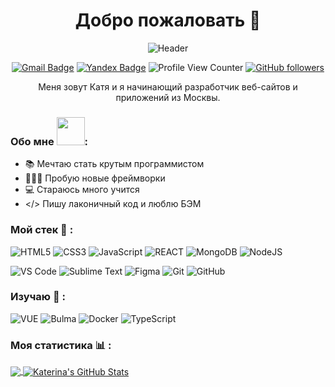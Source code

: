 <h1 align="center"> Добро пожаловать 👋</h1>
<div align="center">
  
  ![Header](https://media.giphy.com/media/LMcB8XospGZO8UQq87/giphy.gif)
</div>  

<div align="center">  

  [![Gmail Badge](https://img.shields.io/badge/-Gmail-c14438?style=flat-square&logo=Gmail&logoColor=white&link=mailto:katelvova@gmail.com)](mailto:katelvova@gmail.com)
  [![Yandex Badge](https://img.shields.io/badge/-Yandex-f7da1e?style=flat-square&logo=Yandexl&logoColor=red&link=mailto:rocketsaladgirl@yandex.ru)](mailto:rocketsaladgirl@yandex.ru)
  ![Profile View Counter](https://komarev.com/ghpvc/?username=rocketsaladgirl)
  [![GitHub followers](https://img.shields.io/github/followers/rocketsaladgirl?label=Follow&style=social)](https://github.com/rocketsaladgirl/?tab=follow)
</div>  

<div align="center">

Меня зовут Катя и я начинающий разработчик веб-сайтов и приложений из Москвы.

</div>

### Обо мне <img src="https://github.com/Anmol-Baranwal/Cool-GIFs-For-GitHub/assets/74038190/85cb9521-97c0-4a65-9358-7db8099fac7f" width="45" />:
- 📚 Мечтаю стать крутым программистом
- 👩🏻‍💻 Пробую новые фреймворки
- 💻 Стараюсь много учится
- </> Пишу лаконичный код и люблю БЭМ

### Мой стек 🔧 :
![HTML5](https://img.shields.io/badge/-HTML5-blue?style=flat-circle&logo=html5) ![CSS3](https://img.shields.io/badge/-CSS3-blue?style=flat-circle&logo=css3) ![JavaScript](https://img.shields.io/badge/-JavaScript-blue?style=flat-circle&logo=javascript)
![REACT](https://img.shields.io/badge/-React-blue?style=flat-circle&logo=React) ![MongoDB](https://img.shields.io/badge/-MongoDB-blue?style=flat-circle&logo=MongoDB) ![NodeJS](https://img.shields.io/badge/-NodeJS-blue?style=flat-circle&logo=Nodejs)

![VS Code](https://img.shields.io/badge/-VSCode-blue?style=flat-circle&logo=VSCode) ![Sublime Text](https://img.shields.io/badge/-Sublime%20Text-blue?style=flat-circle&logo=Sublime%20Text) ![Figma](https://img.shields.io/badge/-Figma-blue?style=flat-circle&logo=Figma) ![Git](https://img.shields.io/badge/-Git-blue?style=flat-circle&logo=git) ![GitHub](https://img.shields.io/badge/-GitHub-black?style=flat-circle&logo=GitHub) 

### Изучаю 📖 :
![VUE](https://img.shields.io/badge/-VUE-blue?style=flat-circle&logo=VUE) ![Bulma](https://img.shields.io/badge/-Bulma-blue?style=flat-circle&logo=Bulma) ![Docker](https://img.shields.io/badge/-Docker-blue?style=flat-circle&logo=Docker) ![TypeScript](https://img.shields.io/badge/-TypeScript-black?style=flat-circle&logo=TypeScript)

### Моя статистика 📊 :
<a href="https://github.com/rocketsaladgirl/rocketsaladgirl">
  <img align="center" src="https://github-readme-stats.vercel.app/api/top-langs/?username=rocketsaladgirl&hide=java,tex&title_color=ffffff&text_color=ffffff&icon_color=2bbc8a&bg_color=4682B4&langs_count=3" />
</a>
<a href="https://github.com/rocketsaladgirl/rocketsaladgirl">
  <img align="center" src="https://github-readme-stats.vercel.app/api?username=rocketsaladgirl&show_icons=true&line_height=27&count_private=true&title_color=ffffff&text_color=ffffff&icon_color=2bbc8a&bg_color=4682B4" alt="Katerina's GitHub Stats" />
</a>
  






  
  
 




<!--
**rocketsaladgirl/rocketsaladgirl** is a ✨ _special_ ✨ repository because its `README.md` (this file) appears on your GitHub profile.

Here are some ideas to get you started:

- 🔭 I’m currently working on ...
- 🌱 I’m currently learning ...
- 👯 I’m looking to collaborate on ...
- 🤔 I’m looking for help with ...
- 💬 Ask me about ...
- 📫 How to reach me: ...
- 😄 Pronouns: ...
- ⚡ Fun fact: ...
-->
